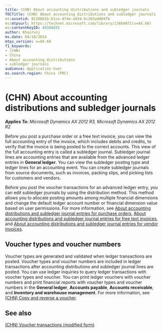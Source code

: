 ```yaml
---
title: (CHN) About accounting distributions and subledger journals
TOCTitle: (CHN) About accounting distributions and subledger journals
ms:assetid: 8220b01b-b1ce-4f4e-a934-bc203a4804fb
ms:mtpsurl: https://technet.microsoft.com/library/JJ664071(v=AX.60)
ms:contentKeyID: 49384655
author: Khairunj
ms.date: 04/18/2014
mtps_version: v=AX.60
f1_keywords:
- (CHN)
- China
- About accounting distributions
- subledger journals
audience: Application User
ms.search.region: China (PRC)
---
```


# (CHN) About accounting distributions and subledger journals 


_**Applies To:** Microsoft Dynamics AX 2012 R3, Microsoft Dynamics AX 2012 R2_

Before you post a purchase order or a free text invoice, you can view the full accounting entry of the invoice, which includes debits and credits, to verify that the invoice is being posted to the correct accounts. This view of the full accounting entry is called a subledger journal. Subledger journal lines are accounting entries that are available from the advanced ledger entries in **General ledger**. You can view the subledger posting type and ledger lines for an accounting event. You can create subledger journals from source documents, such as invoices, packing slips, and picking lists for customers and vendors.

Before you post the voucher transactions for an advanced ledger entry, you can edit subledger journals by using the distribution method. This method allows you to allocate posting amounts among multiple financial dimensions and change the default ledger account number or financial dimension value based on user permissions. For more information, see [About accounting distributions and subledger journal entries for purchase orders](about-accounting-distributions-and-subledger-journal-entries-for-purchase-orders.md), [About accounting distributions and subledger journal entries for free text invoices](about-accounting-distributions-and-subledger-journal-entries-for-free-text-invoices.md), and [About accounting distributions and subledger journal entries for vendor invoices](about-accounting-distributions-and-subledger-journal-entries-for-vendor-invoices.md).

## Voucher types and voucher numbers

Voucher types are generated and validated when ledger transactions are posted. Voucher types and voucher numbers are included in ledger transactions after accounting distributions and subledger journal lines are posted. You can use ledger inquiries to query ledger transactions with voucher types and voucher. You can print ledger vouchers with voucher numbers and print financial reports with voucher types and voucher numbers in the **General ledger**, **Accounts payable**, **Accounts receivable**, and **Inventory and warehouse management**. For more information, see [(CHN) Copy and reverse a voucher](chn-copy-and-reverse-a-voucher.md).

## See also

[(CHN) Voucher transactions (modified form)](https://technet.microsoft.com/library/jj664127\(v=ax.60\))

  


